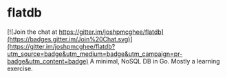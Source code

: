 # flatdb

[![Join the chat at https://gitter.im/joshpmcghee/flatdb](https://badges.gitter.im/Join%20Chat.svg)](https://gitter.im/joshpmcghee/flatdb?utm_source=badge&utm_medium=badge&utm_campaign=pr-badge&utm_content=badge)
A minimal, NoSQL DB in Go. Mostly a learning exercise.
